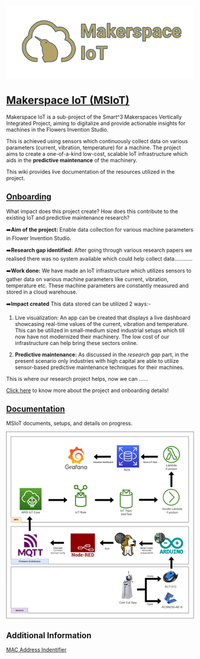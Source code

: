 ![Makerspace Iot Logo](images/new11.png)

# [Makerspace IoT (MSIoT)](https://github.com/GeorgiaTech-DDI/makerspace_iot/wiki)

Makerspace IoT is a sub-project of the Smart^3 Makerspaces Vertically Integrated Project, aiming to digitalize and provide actionable insights for machines in the Flowers Invention Studio.

This is achieved using sensors which continuously collect data on various parameters (current, vibration, temperature) for a machine. The project aims to create a one-of-a-kind low-cost, scalable IoT infrastructure which aids in the **predictive maintenance** of the machinery.

This wiki provides live documentation of the resources utilized in the project.

## [Onboarding](https://github.com/GeorgiaTech-DDI/makerspace_iot/wiki/Introduction-&-Onboarding-for-MSIoT)
What impact does this project create? How does this contribute to the existing IoT and predictive maintenance research?

➡️**Aim of the project:** Enable data collection for various machine parameters in Flower Invention Studio.

➡️**Research gap identified:** After going through various research papers we realised there was no system available which could help collect data............

➡️**Work done:** We have made an IoT infrastructure which utilizes sensors to gather data on various machine parameters like current, vibration, temperature etc. These machine parameters are constantly measured and stored in a cloud warehouse. 

➡️**Impact created** 
This data stored can be utilized 2 ways:-
1. Live visualization: An app can be created that displays a live dashboard showcasing real-time values of the current, vibration and temperature. This can be utilized in small-medium sized industrial setups which till now have not modernized their machinery. The low cost of our infrastructure can help bring these sectors online.

2. **Predictive maintenance:** As discussed in the *research gap* part, in the present scenario only industries with high capital are able to utilize sensor-based predictive maintenance techniques for their machines.

This is where our research project helps, now we can ......

[Click here](https://github.com/GeorgiaTech-DDI/makerspace_iot/wiki/Introduction-&-Onboarding-for-MSIoT) to know more about the project and onboarding details!


## [Documentation](https://github.com/GeorgiaTech-DDI/makerspace_iot/wiki)
MSIoT documents, setups, and details on progress.

![Data Flow for MSIoT](images/IoT-Data-Flowchart.png)

## Additional Information
[MAC Address Indentifier](https://randomnerdtutorials.com/get-change-esp32-esp8266-mac-address-arduino/)
